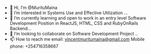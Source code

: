 - 👋 Hi, I’m @MurituMaina
- 👀 I’m interested in Systems Use and Effective Utilization ... 
- 🌱 I’m currently learning  and  open to work in an entry level Software Development Position in ReactJS, HTML, CSS and RubyOnRails Backend...
- 💞️ I’m looking to collaborate on Software Development Project ..
- 📫 How to reach me email: vincentmuritumaina@gmail.com
Mobile phone: +254716358667
<!---
MurituMaina/MurituMaina is a ✨ special ✨ repository because its `README.md` (this file) appears on your GitHub profile.
You can click the Preview link to take a look at your changes.
--->
